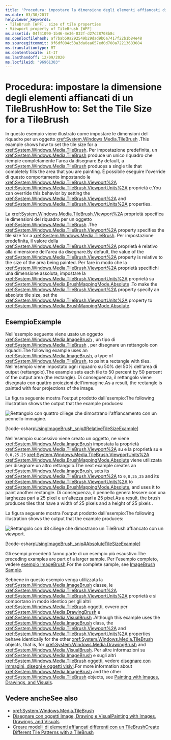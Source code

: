 ```yaml
---
title: 'Procedura: impostare la dimensione degli elementi affiancati di un TileBrush'
ms.date: 03/30/2017
helpviewer_keywords:
- TileBrush [WPF], size of tile properties
- Viewport property of TileBrush [WPF]
ms.assetid: 04f41090-1b46-4e36-832f-d27d28708b8c
ms.openlocfilehash: af7bab59a292549b29dad9b6a7417f22b1b84e48
ms.sourcegitcommit: 9f6df084c53a3da0ea657ed0d708a72213683084
ms.translationtype: MT
ms.contentlocale: it-IT
ms.lasthandoff: 12/09/2020
ms.locfileid: "96961303"
---
```

# <a name="how-to-set-the-tile-size-for-a-tilebrush"></a><span data-ttu-id="b4721-102">Procedura: impostare la dimensione degli elementi affiancati di un TileBrush</span><span class="sxs-lookup"><span data-stu-id="b4721-102">How to: Set the Tile Size for a TileBrush</span></span>

<span data-ttu-id="b4721-103">In questo esempio viene illustrato come impostare le dimensioni del riquadro per un oggetto <xref:System.Windows.Media.TileBrush> .</span><span class="sxs-lookup"><span data-stu-id="b4721-103">This example shows how to set the tile size for a <xref:System.Windows.Media.TileBrush>.</span></span> <span data-ttu-id="b4721-104">Per impostazione predefinita, un <xref:System.Windows.Media.TileBrush> produce un unico riquadro che riempie completamente l'area da disegnare.</span><span class="sxs-lookup"><span data-stu-id="b4721-104">By default, a <xref:System.Windows.Media.TileBrush> produces a single tile that completely fills the area that you are painting.</span></span> <span data-ttu-id="b4721-105">È possibile eseguire l'override di questo comportamento impostando le <xref:System.Windows.Media.TileBrush.Viewport%2A> <xref:System.Windows.Media.TileBrush.ViewportUnits%2A> proprietà e.</span><span class="sxs-lookup"><span data-stu-id="b4721-105">You can override this behavior by setting the <xref:System.Windows.Media.TileBrush.Viewport%2A> and <xref:System.Windows.Media.TileBrush.ViewportUnits%2A> properties.</span></span>

<span data-ttu-id="b4721-106">La <xref:System.Windows.Media.TileBrush.Viewport%2A> proprietà specifica le dimensioni del riquadro per un oggetto <xref:System.Windows.Media.TileBrush> .</span><span class="sxs-lookup"><span data-stu-id="b4721-106">The <xref:System.Windows.Media.TileBrush.Viewport%2A> property specifies the tile size for a <xref:System.Windows.Media.TileBrush>.</span></span> <span data-ttu-id="b4721-107">Per impostazione predefinita, il valore della <xref:System.Windows.Media.TileBrush.Viewport%2A> proprietà è relativo alla dimensione dell'area da disegnare.</span><span class="sxs-lookup"><span data-stu-id="b4721-107">By default, the value of the <xref:System.Windows.Media.TileBrush.Viewport%2A> property is relative to the size of the area being painted.</span></span> <span data-ttu-id="b4721-108">Per fare in modo che la <xref:System.Windows.Media.TileBrush.Viewport%2A> proprietà specifichi una dimensione assoluta, impostare la <xref:System.Windows.Media.TileBrush.ViewportUnits%2A> proprietà su <xref:System.Windows.Media.BrushMappingMode.Absolute> .</span><span class="sxs-lookup"><span data-stu-id="b4721-108">To make the <xref:System.Windows.Media.TileBrush.Viewport%2A> property specify an absolute tile size, set the <xref:System.Windows.Media.TileBrush.ViewportUnits%2A> property to <xref:System.Windows.Media.BrushMappingMode.Absolute>.</span></span>

## <a name="example"></a><span data-ttu-id="b4721-109">Esempio</span><span class="sxs-lookup"><span data-stu-id="b4721-109">Example</span></span>

<span data-ttu-id="b4721-110">Nell'esempio seguente viene usato un oggetto <xref:System.Windows.Media.ImageBrush> , un tipo di <xref:System.Windows.Media.TileBrush> , per disegnare un rettangolo con riquadri.</span><span class="sxs-lookup"><span data-stu-id="b4721-110">The following example uses an <xref:System.Windows.Media.ImageBrush>, a type of <xref:System.Windows.Media.TileBrush>, to paint a rectangle with tiles.</span></span> <span data-ttu-id="b4721-111">Nell'esempio viene impostato ogni riquadro su 50% del 50% dell'area di output (rettangolo).</span><span class="sxs-lookup"><span data-stu-id="b4721-111">The example sets each tile to 50 percent by 50 percent of the output area (the rectangle).</span></span> <span data-ttu-id="b4721-112">Di conseguenza, il rettangolo viene disegnato con quattro proiezioni dell'immagine.</span><span class="sxs-lookup"><span data-stu-id="b4721-112">As a result, the rectangle is painted with four projections of the image.</span></span>

<span data-ttu-id="b4721-113">La figura seguente mostra l'output prodotto dall'esempio:</span><span class="sxs-lookup"><span data-stu-id="b4721-113">The following illustration shows the output that the example produces:</span></span>

![Rettangolo con quattro ciliege che dimostrano l'affiancamento con un pennello immagine.](./media/how-to-set-the-tile-size-for-a-tilebrush/rectangle-tile-image-brush.png)

[!code-csharp[UsingImageBrush_snip#RelativeTileSizeExample](~/samples/snippets/csharp/VS_Snippets_Wpf/UsingImageBrush_snip/CSharp/TileSizeExample.cs#relativetilesizeexample)]

<span data-ttu-id="b4721-115">Nell'esempio successivo viene creato un oggetto, ne viene <xref:System.Windows.Media.ImageBrush> impostata la proprietà <xref:System.Windows.Media.TileBrush.Viewport%2A> su e la proprietà su e `0,0,25,25` <xref:System.Windows.Media.TileBrush.ViewportUnits%2A> <xref:System.Windows.Media.BrushMappingMode.Absolute> viene utilizzata per disegnare un altro rettangolo.</span><span class="sxs-lookup"><span data-stu-id="b4721-115">The next example creates an <xref:System.Windows.Media.ImageBrush>, sets its <xref:System.Windows.Media.TileBrush.Viewport%2A> to `0,0,25,25` and its <xref:System.Windows.Media.TileBrush.ViewportUnits%2A> to <xref:System.Windows.Media.BrushMappingMode.Absolute>, and uses it to paint another rectangle.</span></span> <span data-ttu-id="b4721-116">Di conseguenza, il pennello genera tessere con una larghezza pari a 25 pixel e un'altezza pari a 25 pixel.</span><span class="sxs-lookup"><span data-stu-id="b4721-116">As a result, the brush produces tiles that have a width of 25  pixels and a height of 25 pixels .</span></span>

<span data-ttu-id="b4721-117">La figura seguente mostra l'output prodotto dall'esempio:</span><span class="sxs-lookup"><span data-stu-id="b4721-117">The following illustration shows the output that the example produces:</span></span>

![Rettangolo con 48 ciliege che dimostrano un TileBrush affiancato con un viewport.](./media/how-to-set-the-tile-size-for-a-tilebrush/25-x-25-viewport-tilebrush.png)

[!code-csharp[UsingImageBrush_snip#AbsoluteTileSizeExample](~/samples/snippets/csharp/VS_Snippets_Wpf/UsingImageBrush_snip/CSharp/TileSizeExample.cs#absolutetilesizeexample)]

<span data-ttu-id="b4721-119">Gli esempi precedenti fanno parte di un esempio più esaustivo.</span><span class="sxs-lookup"><span data-stu-id="b4721-119">The preceding examples are part of a larger sample.</span></span> <span data-ttu-id="b4721-120">Per l'esempio completo, vedere [esempio ImageBrush](https://github.com/Microsoft/WPF-Samples/tree/master/Graphics/ImageBrush).</span><span class="sxs-lookup"><span data-stu-id="b4721-120">For the complete sample, see [ImageBrush Sample](https://github.com/Microsoft/WPF-Samples/tree/master/Graphics/ImageBrush).</span></span>

<span data-ttu-id="b4721-121">Sebbene in questo esempio venga utilizzata la <xref:System.Windows.Media.ImageBrush> classe, le <xref:System.Windows.Media.TileBrush.Viewport%2A> <xref:System.Windows.Media.TileBrush.ViewportUnits%2A> proprietà e si comportano in modo identico per gli altri <xref:System.Windows.Media.TileBrush> oggetti, ovvero per <xref:System.Windows.Media.DrawingBrush> e <xref:System.Windows.Media.VisualBrush> .</span><span class="sxs-lookup"><span data-stu-id="b4721-121">Although this example uses the <xref:System.Windows.Media.ImageBrush> class, the <xref:System.Windows.Media.TileBrush.Viewport%2A> and <xref:System.Windows.Media.TileBrush.ViewportUnits%2A> properties behave identically for the other <xref:System.Windows.Media.TileBrush> objects, that is, for <xref:System.Windows.Media.DrawingBrush> and <xref:System.Windows.Media.VisualBrush>.</span></span> <span data-ttu-id="b4721-122">Per altre informazioni su <xref:System.Windows.Media.ImageBrush> e sugli altri <xref:System.Windows.Media.TileBrush> oggetti, vedere [disegnare con immagini, disegni e oggetti visivi](painting-with-images-drawings-and-visuals.md).</span><span class="sxs-lookup"><span data-stu-id="b4721-122">For more information about <xref:System.Windows.Media.ImageBrush> and the other <xref:System.Windows.Media.TileBrush> objects, see [Painting with Images, Drawings, and Visuals](painting-with-images-drawings-and-visuals.md).</span></span>

## <a name="see-also"></a><span data-ttu-id="b4721-123">Vedere anche</span><span class="sxs-lookup"><span data-stu-id="b4721-123">See also</span></span>

- <xref:System.Windows.Media.TileBrush>
- [<span data-ttu-id="b4721-124">Disegnare con oggetti Image, Drawing e Visual</span><span class="sxs-lookup"><span data-stu-id="b4721-124">Painting with Images, Drawings, and Visuals</span></span>](painting-with-images-drawings-and-visuals.md)
- [<span data-ttu-id="b4721-125">Creare modelli di elementi affiancati differenti con un TileBrush</span><span class="sxs-lookup"><span data-stu-id="b4721-125">Create Different Tile Patterns with a TileBrush</span></span>](how-to-create-different-tile-patterns-with-a-tilebrush.md)

